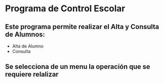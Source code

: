 # Programa de Control Escolar

## Este programa permite realizar el Alta y Consulta de Alumnos:

* Alta de Alumno
* Consulta

## Se selecciona de un menu la operación que se requiere relalizar
